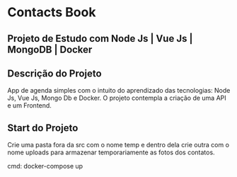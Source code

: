 # Contacts Book

## Projeto de Estudo com Node Js | Vue Js | MongoDB | Docker


## Descrição do Projeto
App de agenda simples com o intuito do aprendizado das tecnologias: Node Js, 
Vue Js, Mongo Db e Docker. O projeto contempla a criação de uma API e
um Frontend.


## Start do Projeto

Crie uma pasta fora da src com o nome temp e dentro dela crie outra com o nome uploads
para armazenar temporariamente as fotos dos contatos.

cmd: docker-compose up
